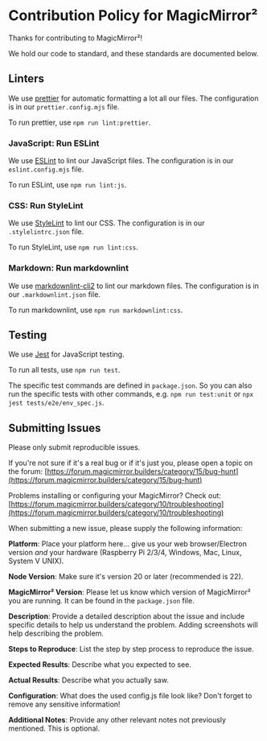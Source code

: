 # Contribution Policy for MagicMirror²

Thanks for contributing to MagicMirror²!

We hold our code to standard, and these standards are documented below.

## Linters

We use [prettier](https://prettier.io/) for automatic formatting a lot all our files. The configuration is in our `prettier.config.mjs` file.

To run prettier, use `npm run lint:prettier`.

### JavaScript: Run ESLint

We use [ESLint](https://eslint.org) to lint our JavaScript files. The configuration is in our `eslint.config.mjs` file.

To run ESLint, use `npm run lint:js`.

### CSS: Run StyleLint

We use [StyleLint](https://stylelint.io) to lint our CSS. The configuration is in our `.stylelintrc.json` file.

To run StyleLint, use `npm run lint:css`.

### Markdown: Run markdownlint

We use [markdownlint-cli2](https://github.com/DavidAnson/markdownlint-cli2) to lint our markdown files. The configuration is in our `.markdownlint.json` file.

To run markdownlint, use `npm run markdownlint:css`.

## Testing

We use [Jest](https://jestjs.io) for JavaScript testing.

To run all tests, use `npm run test`.

The specific test commands are defined in `package.json`.
So you can also run the specific tests with other commands, e.g. `npm run test:unit` or `npx jest tests/e2e/env_spec.js`.

## Submitting Issues

Please only submit reproducible issues.

If you're not sure if it's a real bug or if it's just you, please open a topic on the forum: [https://forum.magicmirror.builders/category/15/bug-hunt](https://forum.magicmirror.builders/category/15/bug-hunt)

Problems installing or configuring your MagicMirror? Check out: [https://forum.magicmirror.builders/category/10/troubleshooting](https://forum.magicmirror.builders/category/10/troubleshooting)

When submitting a new issue, please supply the following information:

**Platform**: Place your platform here... give us your web browser/Electron version _and_ your hardware (Raspberry Pi 2/3/4, Windows, Mac, Linux, System V UNIX).

**Node Version**: Make sure it's version 20 or later (recommended is 22).

**MagicMirror² Version**: Please let us know which version of MagicMirror² you are running. It can be found in the `package.json` file.

**Description**: Provide a detailed description about the issue and include specific details to help us understand the problem. Adding screenshots will help describing the problem.

**Steps to Reproduce**: List the step by step process to reproduce the issue.

**Expected Results**: Describe what you expected to see.

**Actual Results**: Describe what you actually saw.

**Configuration**: What does the used config.js file look like? Don't forget to remove any sensitive information!

**Additional Notes**: Provide any other relevant notes not previously mentioned. This is optional.
